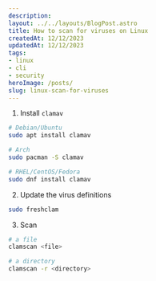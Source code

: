 ```yaml
---
description:
layout: ../../layouts/BlogPost.astro
title: How to scan for viruses on Linux
createdAt: 12/12/2023
updatedAt: 12/12/2023
tags:
- linux
- cli
- security
heroImage: /posts/
slug: linux-scan-for-viruses
---
```


1. Install `clamav`

```bash
# Debian/Ubuntu
sudo apt install clamav

# Arch
sudo pacman -S clamav

# RHEL/CentOS/Fedora
sudo dnf install clamav
```

2. Update the virus definitions

```bash
sudo freshclam
```

3. Scan

```bash
# a file
clamscan <file>

# a directory
clamscan -r <directory>
```
